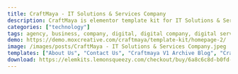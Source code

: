 ```yaml
---
title: CraftMaya - IT Solutions & Services Company
description: CraftMaya is elementor template kit for IT Solutions & Services Company. It has 12 pre-built templates with cool design and modern style. You can also use this creative template kit for any kind of digital businesses or services such as cyber security service, Technology Service Website, Mobile App Showcase, IT Service & Development, Technology Website, and Digital Company website. 
categories: ["technology"]
tags: agency, business, company, digital, digital company, digital service, Elementor Pro, illustrations, modern, saas, software, startup, tech, technology
demo: https://demo.moxcreative.com/craftmaya/template-kit/homepage-2/
image: /images/posts/CraftMaya - IT Solutions & Services Company.jpeg
templates: ["About Us", "Contact Us", "Craftmaya V1 Archive Blog", "Craftmaya V1 Error 404", "Craftmaya V1 Footer", "Craftmaya V1 Header", "Craftmaya V1 Single Post", "Faq", "Global", "Homepage 1", "Homepage 2", "Our Team", "Portfolio", "Service", "Single Portfolio"]
download: https://elemkits.lemonsqueezy.com/checkout/buy/6a8c6c8d-b0fd-4f57-a671-05d61f2b279a
---
```

